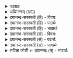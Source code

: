<details><summary>पदपाठः</summary>

सा॒कम्। य॒क्ष्म॒। प्र। प॒त॒। चाषे॑ण। कि॒कि॒दी॒विना॑। सा॒कम्। वात॑स्य। ध्राज्या॑। सा॒कम्। न॒श्य॒। नि॒हाक॒येति॑ नि॒ऽहाक॑या। ८७।
</details>

<details><summary>अधिमन्त्रम् (VC)</summary>

- वैद्यो देवता
- भिषगृषिः
- विराडनुष्टुप्
- गान्धारः
</details>

<details><summary>दयानन्द-सरस्वती (हि) - विषयः</summary>

कैसे-कैसे रोगों को नष्ट करें, इस विषय का उपदेश अगले मन्त्र में किया है ॥
</details>

<details><summary>दयानन्द-सरस्वती (हि) - पदार्थः</summary>

पदार्थान्वयभाषाः -  हे वैद्य विद्वन् पुरुष ! (किकिदीविना) ज्ञान बढ़ाने हारे (चाषेण) आहार से (साकम्) ओषधियुक्त पदार्थों के साथ (यक्ष्म) राजरोग (प्रपत) हट जाता है, जैसे उस (वातस्य) वायु की (ध्राज्या) गति के (साकम्) साथ (नश्य) नष्ट हो और (निहाकया) निरन्तर छोड़ने योग्य पीड़ा के (साकम्) साथ दूर हो, वैसा प्रयत्न कर ॥८७ ॥
</details>

<details><summary>दयानन्द-सरस्वती (हि) - भावार्थः</summary>

भावार्थभाषाः -  मनुष्यों को चाहिये कि ओषधियों का सेवन योगाभ्यास और व्यायाम के सेवन से रोगों को नष्ट कर सुख से वर्त्तें ॥८७ ॥
</details>

<details><summary>दयानन्द-सरस्वती (सं) - विषयः</summary>

कथं कथं रोगा निहन्तव्या इत्याह ॥
</details>

<details><summary>दयानन्द-सरस्वती (सं) - पदार्थः</summary>

पदार्थान्वयभाषाः -  हे चिकित्सक विद्वन् ! किकिदीविना चाषेण साकं यक्ष्म प्रपत, यथा तस्य वातस्य ध्राज्या साकमयं नश्य, निहाकया साकं दूरीभवेत्, तदर्थं प्रयतस्व ॥८७ ॥
</details>

<details><summary>दयानन्द-सरस्वती (सं) - भावार्थः</summary>

भावार्थभाषाः -  मनुष्यैरौषधसेवनप्राणायामव्यायामै रोगान् निहत्य सुखेन वर्त्तिव्यम् ॥८७ ॥
</details>

<details><summary>सविता जोशी ← दयानन्दः (म) - भावार्थः</summary>

भावार्थभाषाः -  माणसांनी औषधांचे सेवन, प्राणायाम व व्यायाम करून रोग नष्ट करावेत आणि सुखी व्हावे.
</details>